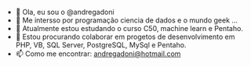 - 👋 Ola, eu sou o @andregadoni
- 👀 Me intersso por programação ciencia de dados e o mundo geek ...
- 🌱 Atualmente estou estudando o curso C50, machine learn e Pentaho.
- 💞️ Estou procurando colaborar em progetos de desenvolvimento em PHP, VB, SQL Server, PostgreSQL, MySql e Pentaho.
- 📫 Como me encontrar: andregadoni@hotmail.com

<!---
andregadoni/andregadoni is a ✨ special ✨ repository because its `README.md` (this file) appears on your GitHub profile.
You can click the Preview link to take a look at your changes.
--->
